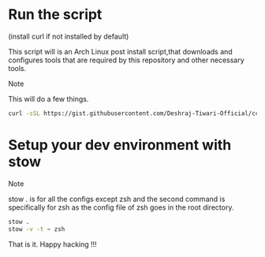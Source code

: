 # Run the script 
(install curl if not installed by default)

This script will is an Arch Linux post install script,that downloads and configures tools that are required by this repository and other necessary tools.
> [!NOTE]
> This will do a few things.

```bash
curl -sSL https://gist.githubusercontent.com/Deshraj-Tiwari-Official/cca2335cd4d2bd21391aa7145f75756b/raw/3afdaf08bd2d586dd4b4e68aaa64f7786c786f11/setup.sh | bash
```

# Setup your dev environment with stow
> [!NOTE]
> stow . is for all the configs except zsh and the second command is specifically for zsh as the config file of zsh goes in the root directory.
```bash
stow .
stow -v -t ~ zsh
```

That is it. Happy hacking !!!
